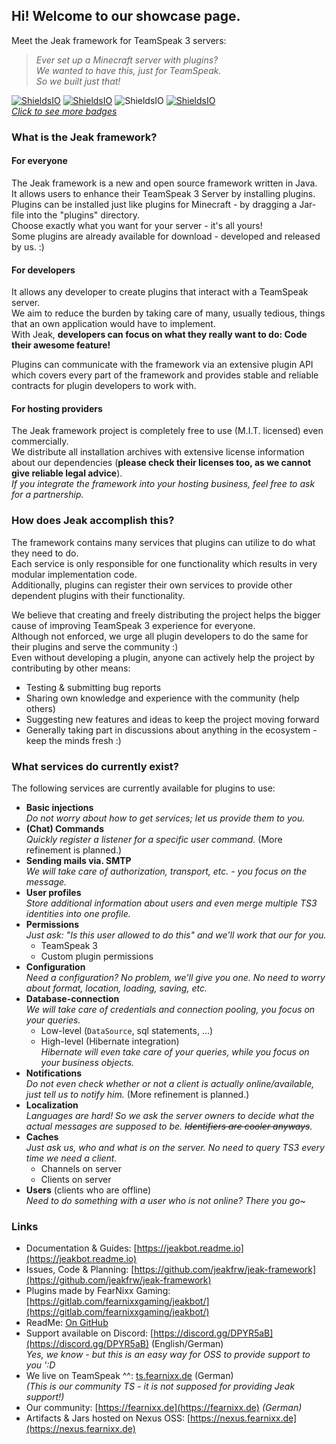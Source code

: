 ## Hi! Welcome to our showcase page.
Meet the Jeak framework for TeamSpeak 3 servers:  

> _Ever set up a Minecraft server with plugins?  
  We wanted to have this, just for TeamSpeak.  
  So we built just that!_ 
  
[![ShieldsIO](https://img.shields.io/github/license/jeakfrw/jeak-framework.svg?color=success&style=flat-square)](https://github.com/jeakfrw/jeak-framework/blob/bleeding-1.X.X/LICENSE)
[![ShieldsIO](https://img.shields.io/github/tag-pre/jeakfrw/jeak-framework.svg?color=yellow&style=flat-square)](https://github.com/jeakfrw/jeak-framework/releases)
![ShieldsIO](https://img.shields.io/maintenance/yes/2020.svg?style=flat-square)
[![ShieldsIO](https://img.shields.io/discord/533021399560880141.svg?style=flat-square)](https://discord.gg/DPYR5aB)    
_[Click to see more badges](https://github.com/jeakfrw/jeak-framework/#badges)_

### What is the Jeak framework?
#### For everyone
The Jeak framework is a new and open source framework written in Java.  
It allows users to enhance their TeamSpeak 3 Server by installing plugins.  
Plugins can be installed just like plugins for Minecraft - by dragging a Jar-file into the "plugins" directory.  
Choose exactly what you want for your server - it's all yours!  
Some plugins are already available for download - developed and released by us. :)

#### For developers
It allows any developer to create plugins that interact with a TeamSpeak server.  
We aim to reduce the burden by taking care of many, usually tedious, things that an own application would have to implement.  
With Jeak, __developers can focus on what they really want to do: Code their awesome feature!__  
  
Plugins can communicate with the framework via an extensive plugin API which covers every part of the framework and provides stable and reliable contracts for plugin developers to work with.  
  
#### For hosting providers
The Jeak framework project is completely free to use (M.I.T. licensed) even commercially.  
We distribute all installation archives with extensive license information about our dependencies (__please check their licenses too, as we cannot give reliable legal advice__).  
_If you integrate the framework into your hosting business, feel free to ask for a partnership._
  
### How does Jeak accomplish this?
The framework contains many services that plugins can utilize to do what they need to do.  
Each service is only responsible for one functionality which results in very modular implementation code.  
Additionally, plugins can register their own services to provide other dependent plugins with their functionality.  
  
We believe that creating and freely distributing the project helps the bigger cause of improving TeamSpeak 3 experience for everyone.  
Although not enforced, we urge all plugin developers to do the same for their plugins and serve the community :)  
Even without developing a plugin, anyone can actively help the project by contributing by other means:
* Testing & submitting bug reports
* Sharing own knowledge and experience with the community (help others)
* Suggesting new features and ideas to keep the project moving forward
* Generally taking part in discussions about anything in the ecosystem - keep the minds fresh :)
  
### What services do currently exist?
The following services are currently available for plugins to use:
* __Basic injections__  
  _Do not worry about how to get services; let us provide them to you._  
* __(Chat) Commands__  
  _Quickly register a listener for a specific user command._
  (More refinement is planned.)
* __Sending mails via. SMTP__  
  _We will take care of authorization, transport, etc. - you focus on the message._
* __User profiles__  
  _Store additional information about users and even merge multiple TS3 identities into one profile._
* __Permissions__  
  _Just ask: "Is this user allowed to do this" and we'll work that our for you._
  * TeamSpeak 3
  * Custom plugin permissions
* __Configuration__  
  _Need a configuration? No problem, we'll give you one. No need to worry about format, location, loading, saving, etc._
* __Database-connection__  
  _We will take care of credentials and connection pooling, you focus on your queries._
  * Low-level (``DataSource``, sql statements, ...)
  * High-level (Hibernate integration)  
    _Hibernate will even take care of your queries, while you focus on your business objects._
* __Notifications__  
  _Do not even check whether or not a client is actually online/available, just tell us to notify him._ (More refinement is planned.)
* __Localization__  
  _Languages are hard! So we ask the server owners to decide what the actual messages are supposed to be. ~~Identifiers are cooler anyways~~._
* __Caches__  
  _Just ask us, who and what is on the server. No need to query TS3 every time we need a client._
  * Channels on server
  * Clients on server
* __Users__ (clients who are offline)  
  _Need to do something with a user who is not online? There you go~_

### Links
* Documentation & Guides: [https://jeakbot.readme.io](https://jeakbot.readme.io)  
* Issues, Code & Planning: [https://github.com/jeakfrw/jeak-framework](https://github.com/jeakfrw/jeak-framework)  
* Plugins made by FearNixx Gaming: [https://gitlab.com/fearnixxgaming/jeakbot/](https://gitlab.com/fearnixxgaming/jeakbot/)
* ReadMe: [On GitHub](https://github.com/jeakfrw/jeak-framework/blob/bleeding-1.X.X/README.md)
* Support available on Discord: [https://discord.gg/DPYR5aB](https://discord.gg/DPYR5aB) (English/German)  
  _Yes, we know - but this is an easy way for OSS to provide support to you ':D_
* We live on TeamSpeak ^^: [ts.fearnixx.de](ts3server://ts.fearnixx.de) (German)  
  _(This is our community TS - it is not supposed for providing Jeak support!)_
* Our community: [https://fearnixx.de](https://fearnixx.de)
  _(German)_  
* Artifacts & Jars hosted on Nexus OSS: [https://nexus.fearnixx.de](https://nexus.fearnixx.de)
